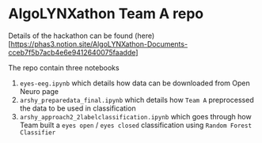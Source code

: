 # AlgoLYNXathon Team A repo

Details of the hackathon can be found (here)[https://phas3.notion.site/AlgoLYNXathon-Documents-cceb7f5b7acb4e6e9412640075faadde] 

The repo contain three notebooks

1. `eyes-eeg.ipynb` which details how data can be downloaded from Open Neuro page
2. `arshy_preparedata_final.ipynb` which details how `Team A` preprocessed the data to be used in classification
3. `arshy_approach2_2labelclassification.ipynb` which goes through how Team built a `eyes open` / `eyes closed` classification using `Random Forest Classifier`


